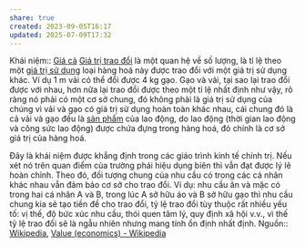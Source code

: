 ```yaml
---
share: true
created: 2023-09-05T16:17
updated: 2025-07-09T17:32
---
```

Khái niệm:: [Giá cả](../../../%CE%9E%20Kh%C3%A1i%20ni%E1%BB%87m/Gi%C3%A1%20c%E1%BA%A3.md)
[Giá trị trao đổi](https://vi.wikipedia.org/wiki/Gi%C3%A1_tr%E1%BB%8B_trao_%C4%91%E1%BB%95i "Giá trị trao đổi") là một quan hệ về số lượng, là tỉ lệ theo một [giá trị sử dụng](https://vi.wikipedia.org/wiki/Gi%C3%A1_tr%E1%BB%8B_s%E1%BB%AD_d%E1%BB%A5ng "Giá trị sử dụng") loại hàng hoá này được trao đổi với một giá trị sử dụng khác. Ví dụ 1 m vải có thể đổi được 4 kg gạo. Gạo và vải, tại sao lại trao đổi được với nhau, hơn nữa lại trao đổi được theo một tỉ lệ nhất định như vậy, rõ ràng nó phải có một cơ sở chung, đó không phải là giá trị sử dụng của chúng vì vải và gạo có giá trị sử dụng hoàn toàn khác nhau, cái chung đó là cả vải và gạo đều là [sản phẩm](https://vi.wikipedia.org/wiki/S%E1%BA%A3n_ph%E1%BA%A9m "Sản phẩm") của lao động, do lao động (thời gian lao động và công sức lao động) được chứa đựng trong hàng hoá, đó chính là cơ sở giá trị của hàng hoá.

Đây là khái niệm được khẳng định trong các giáo trình kinh tế chính trị. Nếu xét nó trên quan điểm của trường phái hiệu dụng biên thì vẫn đạt được lý lẽ hoàn chỉnh. Theo đó, đối tượng chung của nhu cầu có trong các cá nhân khác nhau vẫn đảm bảo cơ sở cho trao đổi. Ví dụ: nhu cầu ăn và mặc có trong hai cá nhân A và B, trong lúc A sở hữu áo và B sở hữu gạo thì nhu cầu chung kia sẽ tạo tiền đề cho trao đổi, tỷ lệ trao đổi tùy thuộc rất nhiều yếu tố: vị thế, độ bức xúc nhu cầu, thói quen tâm lý, quy định xã hội v.v., vì thế tỷ lệ trao đổi sẽ là ngẫu nhiên nhưng mang tính ổn định nhất định.
Nguồn:: [Wikipedia](Wikipedia.md), [Value (economics) - Wikipedia](https://en.wikipedia.org/wiki/Value_(economics))
